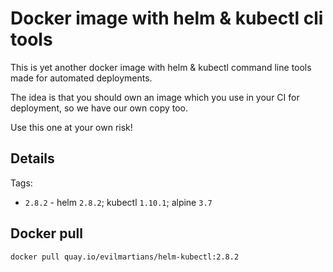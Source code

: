 # Docker image with helm & kubectl cli tools

This is yet another docker image with helm & kubectl command line tools made for automated deployments.

The idea is that you should own an image which you use in your CI for deployment, so we have our own copy too.

Use this one at your own risk!

## Details

Tags:

* `2.8.2` - helm `2.8.2`; kubectl `1.10.1`; alpine `3.7`

## Docker pull

```shell
docker pull quay.io/evilmartians/helm-kubectl:2.8.2
```